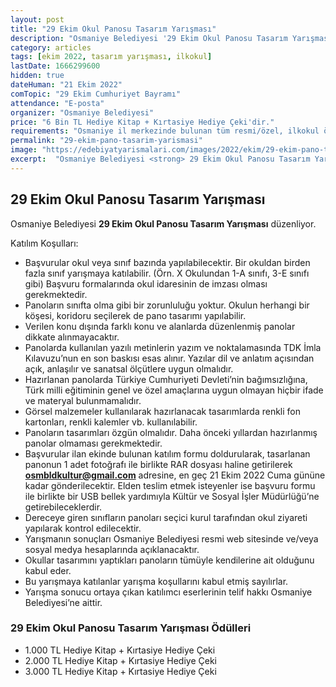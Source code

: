 ```yaml
---
layout: post
title: "29 Ekim Okul Panosu Tasarım Yarışması"
description: "Osmaniye Belediyesi '29 Ekim Okul Panosu Tasarım Yarışması' düzenliyor."
category: articles
tags: [ekim 2022, tasarım yarışması, ilkokul]
lastDate: 1666299600
hidden: true
dateHuman: "21 Ekim 2022"
comTopic: "29 Ekim Cumhuriyet Bayramı"
attendance: "E-posta"
organizer: "Osmaniye Belediyesi"
price: "6 Bin TL Hediye Kitap + Kırtasiye Hediye Çeki'dir."
requirements: "Osmaniye il merkezinde bulunan tüm resmi/özel, ilkokul öğrencileri katılabilir."
permalink: "29-ekim-pano-tasarim-yarismasi"
image: "https://edebiyatyarismalari.com/images/2022/ekim/29-ekim-pano-tasarim-yarismasi.jpg"
excerpt:  "Osmaniye Belediyesi <strong> 29 Ekim Okul Panosu Tasarım Yarışması </strong> düzenliyor."
---
```


## 29 Ekim Okul Panosu Tasarım Yarışması
Osmaniye Belediyesi **29 Ekim Okul Panosu Tasarım Yarışması** düzenliyor.  

Katılım Koşulları:
- Başvurular okul veya sınıf bazında yapılabilecektir. Bir okuldan birden fazla sınıf yarışmaya katılabilir. (Örn. X Okulundan 1-A sınıfı, 3-E sınıfı gibi) Başvuru formalarında okul idaresinin de imzası olması gerekmektedir.
- Panoların sınıfta olma gibi bir zorunluluğu yoktur. Okulun herhangi bir köşesi, koridoru seçilerek de pano tasarımı yapılabilir.
- Verilen konu dışında farklı konu ve alanlarda düzenlenmiş panolar dikkate alınmayacaktır.
- Panolarda kullanılan yazılı metinlerin yazım ve noktalamasında TDK İmla Kılavuzu’nun en son baskısı esas alınır. Yazılar dil ve anlatım açısından açık, anlaşılır ve sanatsal ölçütlere uygun olmalıdır.
- Hazırlanan panolarda Türkiye Cumhuriyeti Devleti’nin bağımsızlığına, Türk milli eğitiminin genel ve özel amaçlarına uygun olmayan hiçbir ifade ve materyal bulunmamalıdır.
- Görsel malzemeler kullanılarak hazırlanacak tasarımlarda renkli fon kartonları, renkli kalemler vb. kullanılabilir.
- Panoların tasarımları özgün olmalıdır. Daha önceki yıllardan hazırlanmış panolar olmaması gerekmektedir.
- Başvurular ilan ekinde bulunan katılım formu doldurularak, tasarlanan panonun 1 adet fotoğrafı ile birlikte RAR dosyası haline getirilerek **osmbldkultur@gmail.com** adresine, en geç 21 Ekim 2022 Cuma gününe kadar gönderilecektir. Elden teslim etmek isteyenler ise başvuru formu ile birlikte bir USB bellek yardımıyla Kültür ve Sosyal İşler Müdürlüğü’ne getirebileceklerdir.
- Dereceye giren sınıfların panoları seçici kurul tarafından okul ziyareti yapılarak kontrol edilecektir.
- Yarışmanın sonuçları Osmaniye Belediyesi resmi web sitesinde ve/veya sosyal medya hesaplarında açıklanacaktır.
- Okullar tasarımını yaptıkları panoların tümüyle kendilerine ait olduğunu kabul eder.
- Bu yarışmaya katılanlar yarışma koşullarını kabul etmiş sayılırlar.
- Yarışma sonucu ortaya çıkan katılımcı eserlerinin telif hakkı Osmaniye Belediyesi’ne aittir.


### 29 Ekim Okul Panosu Tasarım Yarışması Ödülleri
- 1.000 TL Hediye Kitap + Kırtasiye Hediye Çeki
- 2.000 TL Hediye Kitap + Kırtasiye Hediye Çeki
- 3.000 TL Hediye Kitap + Kırtasiye Hediye Çeki